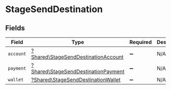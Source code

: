 # StageSendDestination


## Fields

| Field                                                                                     | Type                                                                                      | Required                                                                                  | Description                                                                               |
| ----------------------------------------------------------------------------------------- | ----------------------------------------------------------------------------------------- | ----------------------------------------------------------------------------------------- | ----------------------------------------------------------------------------------------- |
| `account`                                                                                 | [?Shared\StageSendDestinationAccount](../../Models/Shared/StageSendDestinationAccount.md) | :heavy_minus_sign:                                                                        | N/A                                                                                       |
| `payment`                                                                                 | [?Shared\StageSendDestinationPayment](../../Models/Shared/StageSendDestinationPayment.md) | :heavy_minus_sign:                                                                        | N/A                                                                                       |
| `wallet`                                                                                  | [?Shared\StageSendDestinationWallet](../../Models/Shared/StageSendDestinationWallet.md)   | :heavy_minus_sign:                                                                        | N/A                                                                                       |